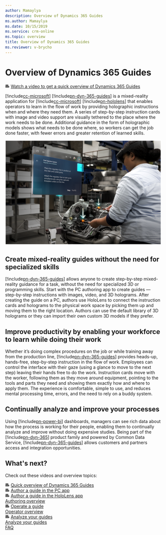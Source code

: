 ```yaml
---
author: Mamaylya
description: Overview of Dynamics 365 Guides
ms.author: Mamaylya
ms.date: 10/15/2019
ms.service: crm-online
ms.topic: overview
title: Overview of Dynamics 365 Guides
ms.reviewer: v-brycho
---
```


# Overview of Dynamics 365 Guides

![Video camera graphic](media/video-camera.PNG "Video camera graphic") [Watch a video to get a quick overview of Dynamics 365 Guides](https://aka.ms/guidesoverview)

[!include[cc-microsoft](../includes/cc-microsoft.md)] [!include[pn-dyn-365-guides](../includes/pn-dyn-365-guides.md)] is a mixed-reality application for [!include[cc-microsoft](../includes/cc-microsoft.md)] [!include[pn-hololens](../includes/pn-hololens.md)] that enables operators to learn in the flow 
of work by providing holographic instructions when and where they need them. A series of step-by-step instruction cards 
with image and video support are visually tethered to the place where the work needs to be done. Additional guidance 
in the form of holographic models shows what needs to be done where, so workers can get the job done faster, with fewer errors 
and greater retention of learned skills. 

![Person using Dynamics 365 Guides while working on a truck engine](media/woman-at-work.PNG "Person using Dynamics 365 Guides while working on a truck engine") 

## Create mixed-reality guides without the need for specialized skills

[!include[pn-dyn-365-guides](../includes/pn-dyn-365-guides.md)] allows anyone to create step-by-step mixed-reality guidance for a task, without the need for specialized 3D or programming skills. Start with the PC authoring app to create guides — step-by-step instructions with images, video, and 3D holograms. After creating the guide on a PC, authors 
use HoloLens to connect the instruction cards and holograms to the physical work space by picking them up and 
moving them to the right location. Authors can use the default library of 3D holograms or they can import their own custom 3D models if they prefer.   

## Improve productivity by enabling your workforce to learn while doing their work

Whether it’s doing complex procedures on the job or while training away from the production line, [!include[pn-dyn-365-guides](../includes/pn-dyn-365-guides.md)] provides heads-up, hands-free, 
step-by-step instruction in the flow of work. Employees can control the interface with their gaze (using a glance to move to the next 
step) leaving their hands free to do the work. Instruction cards move with the worker, following them as they move around equipment, 
pointing to the tools and parts they need and showing them exactly how and where to apply them. The experience is comfortable, 
simple to use, and reduces mental processing time, errors, and the need to rely on a buddy system. 

## Continually analyze and improve your processes   

Using [!include[pn-power-bi](../includes/pn-power-bi.md)] dashboards, managers can see rich data about how the process is working for their people, enabling them to continually 
analyze and improve without doing expensive studies. Being part of the [!include[pn-dyn-365](../includes/pn-dyn-365.md)] product family and powered by Common Data Service, [!include[pn-dyn-365-guides](../includes/pn-dyn-365-guides.md)] allows customers and partners access and integration opportunities.

## What's next?

Check out these videos and overview topics:

![Video camera graphic](media/video-camera.PNG "Video camera graphic") [Quick overview of Dynamics 365 Guides](https://aka.ms/guidesoverview)<br>
![Video camera graphic](media/video-camera.PNG "Video camera graphic") [Author a guide in the PC app](https://aka.ms/pcauthor)<br> 
![Video camera graphic](media/video-camera.PNG "Video camera graphic") [Author a guide in the HoloLens app](https://aka.ms/hololensauthor)<br>
[Authoring overview](authoring-overview.md)<br>
![Video camera graphic](media/video-camera.PNG "Video camera graphic") [Operate a guide](https://aka.ms/guidesoperate)<br>
[Operator overview](operator-overview.md)<br>
![Video camera graphic](media/video-camera.PNG "Video camera graphic") [Analyze your guides](https://aka.ms/guidesanalyze)<br>
[Analyze your guides](analytics-guide.md)<br>
[FAQ](faq.md)
